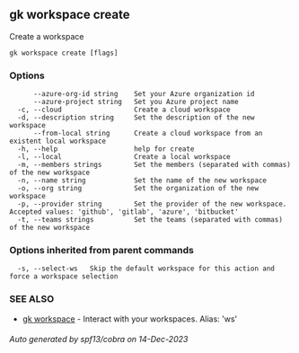 ## gk workspace create

Create a workspace

```
gk workspace create [flags]
```

### Options

```
      --azure-org-id string    Set your Azure organization id
      --azure-project string   Set you Azure project name
  -c, --cloud                  Create a cloud workspace
  -d, --description string     Set the description of the new workspace
      --from-local string      Create a cloud workspace from an existent local workspace
  -h, --help                   help for create
  -l, --local                  Create a local workspace
  -m, --members strings        Set the members (separated with commas) of the new workspace
  -n, --name string            Set the name of the new workspace
  -o, --org string             Set the organization of the new workspace
  -p, --provider string        Set the provider of the new workspace. Accepted values: 'github', 'gitlab', 'azure', 'bitbucket'
  -t, --teams strings          Set the teams (separated with commas) of the new workspace
```

### Options inherited from parent commands

```
  -s, --select-ws   Skip the default workspace for this action and force a workspace selection
```

### SEE ALSO

* [gk workspace](gk_workspace.md)	 - Interact with your workspaces. Alias: 'ws'

###### Auto generated by spf13/cobra on 14-Dec-2023
